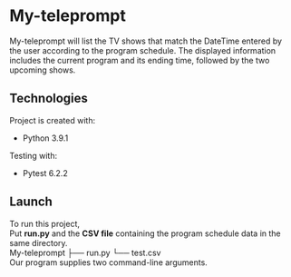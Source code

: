 # My-teleprompt
My-teleprompt will list the TV shows that match the DateTime entered by the user according to the program schedule. The displayed information includes the current program and its ending time, followed by the two upcoming shows.
## Technologies
Project is created with:
* Python 3.9.1

Testing with:
* Pytest 6.2.2
## Launch
To run this project,  
Put **run.py** and the **CSV file** containing the program schedule data in the same directory.  
My-teleprompt
├── run.py
└── test.csv  
Our program supplies two command-line arguments.